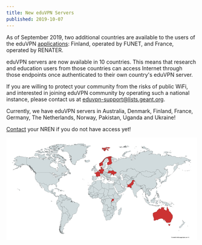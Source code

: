 ```yaml
---
title: New eduVPN Servers
published: 2019-10-07
---
```


As of September 2019, two additional countries are available to the users of 
the eduVPN [applications](../apps.html): Finland, operated by FUNET, and 
France, operated by RENATER.

eduVPN servers are now available in 10 countries. This means that research and
education users from those countries can access Internet through those 
endpoints once authenticated to their own country's eduVPN server.

If you are willing to protect your community from the risks of public WiFi, and 
interested in joining eduVPN community by operating such a national instance, 
please contact us at 
[eduvpn-support@lists.geant.org](mailto:eduvpn-support@lists.geant.org).

Currently, we have eduVPN servers in Australia, Denmark, Finland, France, 
Germany, The Netherlands, Norway, Pakistan, Uganda and Ukraine! 

[Contact](../contact.html#server-operators) your NREN if you do not have access yet!

![eduVPN map](../img/eduvpn_map_september_2019.png)
